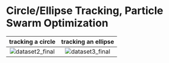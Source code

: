 # Circle/Ellipse Tracking, Particle Swarm Optimization

|              tracking a circle               |             tracking an ellipse              |
| :------------------------------------------: | :------------------------------------------: |
| ![dataset2_final](videos/dataset2_final.gif) | ![dataset3_final](videos/dataset3_final.gif) |

